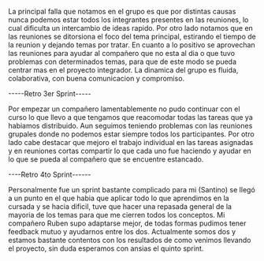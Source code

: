 La principal falla que notamos en el grupo es que por distintas causas nunca podemos estar todos los integrantes presentes en las reuniones, lo cual dificulta un intercambio de ideas rapido.
Por otro lado notamos que en las reuniones se ditorsiona el foco del tema principal, estirando el tiempo de la reunion y dejando temas por tratar.
En cuanto a lo positivo se aprovechan las reuniones para ayudar al compañero que no esta al dia o que tuvo problemas con determinados temas, para que de este modo se pueda centrar mas en el proyecto integrador.
La dinamica del grupo es fluida, colaborativa, con buena comunicacion y compromiso.

-----Retro 3er Sprint-----

Por empezar un compañero lamentablemente no pudo continuar con el curso lo que llevo a que tengamos que reacomodar todas las tareas que ya habiamos distribuido.
Aun seguimos teniendo problemas con las reuniones grupales donde no podemos estar siempre todos los participantes.
Por otro lado cabe destacar que mejoro el trabajo individual en las tareas asignadas y en reuniones cortas compartir lo que cada uno fue haciendo y ayudar en lo que se pueda al compañero que se encuentre estancado.



----Retro 4to Sprint------

Personalmente fue un sprint bastante complicado para mi (Santino) se llegó a un punto en el que habia que aplicar todo lo que aprendimos en la cursada y se hacia dificil, tuve que hacer una repasada general de la mayoria de los temas para que me cierren todos los conceptos.
Mi compañero Ruben supo adaptarse mejor, de todas formas pudimos tener feedback mutuo y ayudarnos entre los dos. Actualmente somos dos y estamos bastante contentos con los resultados de como venimos llevando el proyecto, sin duda esperamos con ansias el quinto sprint. 
  
